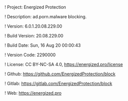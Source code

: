 ! Project: Energized Protection

! Description: ad.porn.malware blocking.

! Version: 6.0.1.20.08.229.00

! Build Version: 20.08.229.00

! Build Date: Sun, 16 Aug 20 00:00:43

! Version Code: 2290000

! License: CC BY-NC-SA 4.0, https://energized.pro/license

! Github: https://github.com/EnergizedProtection/block

! Gitlab: https://gitlab.com/EnergizedProtection/block


! Web: https://energized.pro
